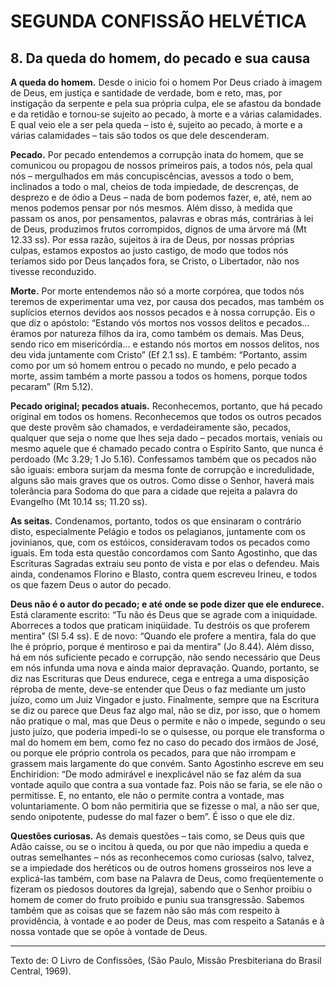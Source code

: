 # SEGUNDA CONFISSÃO HELVÉTICA

## 8. Da queda do homem, do pecado e sua causa
**A queda do homem.** Desde o inicio foi o homem Por Deus criado à imagem de Deus, em justiça e santidade de verdade, bom e reto, mas, por instigação da serpente e pela sua própria culpa, ele se afastou da bondade e da retidão e tornou-se sujeito ao pecado, à morte e a várias calamidades. E qual veio ele a ser pela queda – isto é, sujeito ao pecado, à morte e a várias calamidades – tais são todos os que dele descenderam.

**Pecado.** Por pecado entendemos a corrupção inata do homem, que se comunicou ou propagou de nossos primeiros pais, a todos nós, pela qual nós – mergulhados em más concupiscências, avessos a todo o bem, inclinados a todo o mal, cheios de toda impiedade, de descrenças, de desprezo e de ódio a Deus – nada de bom podemos fazer, e, até, nem ao menos podemos pensar por nós mesmos. Além disso, à medida que passam os anos, por pensamentos, palavras e obras más, contrárias à lei de Deus, produzimos frutos corrompidos, dignos de uma árvore má (Mt 12.33 ss). Por essa razão, sujeitos à ira de Deus, por nossas próprias culpas, estamos expostos ao justo castigo, de modo que todos nós teríamos sido por Deus lançados fora, se Cristo, o Libertador, não nos tivesse reconduzido.

**Morte.** Por morte entendemos não só a morte corpórea, que todos nós teremos de experimentar uma vez, por causa dos pecados, mas também os suplícios eternos devidos aos nossos pecados e à nossa corrupção. Eis o que diz o apóstolo: “Estando vós mortos nos vossos delitos e pecados… éramos por natureza filhos da ira, como também os demais. Mas Deus, sendo rico em misericórdia… e estando nós mortos em nossos delitos, nos deu vida juntamente com Cristo” (Ef 2.1 ss). E também: “Portanto, assim como por um só homem entrou o pecado no mundo, e pelo pecado a morte, assim também a morte passou a todos os homens, porque todos pecaram” (Rm 5.12).

**Pecado original; pecados atuais.** Reconhecemos, portanto, que há pecado original em todos os homens. Reconhecemos que todos os outros pecados que deste provêm são chamados, e verdadeiramente são, pecados, qualquer que seja o nome que lhes seja dado – pecados mortais, veniais ou mesmo aquele que é chamado pecado contra o Espírito Santo, que nunca é perdoado (Mc 3.29; 1 Jo 5.16). Confessamos também que os pecados não são iguais: embora surjam da mesma fonte de corrupção e incredulidade, alguns são mais graves que os outros. Como disse o Senhor, haverá mais tolerância para Sodoma do que para a cidade que rejeita a palavra do Evangelho (Mt 10.14 ss; 11.20 ss).

**As seitas.** Condenamos, portanto, todos os que ensinaram o contrário disto, especialmente Pelágio e todos os pelagianos, juntamente com os jovinianos, que, com os estóicos, consideravam todos os pecados como iguais. Em toda esta questão concordamos com Santo Agostinho, que das Escrituras Sagradas extraiu seu ponto de vista e por elas o defendeu. Mais ainda, condenamos Florino e Blasto, contra quem escreveu Irineu, e todos os que fazem Deus o autor do pecado.

**Deus não é o autor do pecado; e até onde se pode dizer que ele endurece.** Está claramente escrito: “Tu não és Deus que se agrade com a iniquidade. Aborreces a todos que praticam iniqüidade. Tu destróis os que proferem mentira” (Sl 5.4 ss). E de novo: “Quando ele profere a mentira, fala do que lhe é próprio, porque é mentiroso e pai da mentira” (Jo 8.44). Além disso, há em nós suficiente pecado e corrupção, não sendo necessário que Deus em nós infunda uma nova e ainda maior depravação. Quando, portanto, se diz nas Escrituras que Deus endurece, cega e entrega a uma disposição réproba de mente, deve-se entender que Deus o faz mediante um justo juízo, como um Juiz Vingador e justo. Finalmente, sempre que na Escritura se diz ou parece que Deus faz algo mal, não se diz, por isso, que o homem não pratique o mal, mas que Deus o permite e não o impede, segundo o seu justo juízo, que poderia impedi-lo se o quisesse, ou porque ele transforma o mal do homem em bem, como fez no caso do pecado dos irmãos de José, ou porque ele próprio controla os pecados, para que não irrompam e grassem mais largamente do que convém. Santo Agostinho escreve em seu Enchiridion: “De modo admirável e inexplicável não se faz além da sua vontade aquilo que contra a sua vontade faz. Pois não se faria, se ele não o permitisse. E, no entanto, ele não o permite contra a vontade, mas voluntariamente. O bom não permitiria que se fizesse o mal, a não ser que, sendo onipotente, pudesse do mal fazer o bem”. É isso o que ele diz.

**Questões curiosas.** As demais questões – tais como, se Deus quis que Adão caísse, ou se o incitou à queda, ou por que não impediu a queda e outras semelhantes – nós as reconhecemos como curiosas (salvo, talvez, se a impiedade dos heréticos ou de outros homens grosseiros nos leve a explicá-las também, com base na Palavra de Deus, como freqüentemente o fizeram os piedosos doutores da Igreja), sabendo que o Senhor proibiu o homem de comer do fruto proibido e puniu sua transgressão. Sabemos também que as coisas que se fazem não são más com respeito à providência, à vontade e ao poder de Deus, mas com respeito a Satanás e à nossa vontade que se opõe à vontade de Deus.

---

Texto de: O Livro de Confissões, (São Paulo, Missão Presbiteriana do Brasil Central, 1969).
